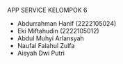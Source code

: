 APP SERVICE KELOMPOK 6

- Abdurrahman Hanif (2222105024) 
- Eki Miftahudin (2222105012) 
- Abdul Muhyi Arlansyah
- Naufal Falahul Zulfa
- Aisyah Dwi Putri
